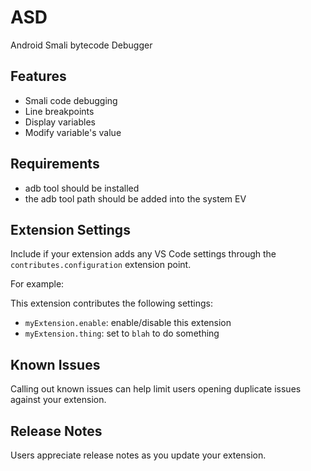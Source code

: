 # ASD

Android Smali bytecode Debugger

## Features

 - Smali code debugging
 - Line breakpoints
 - Display variables
 - Modify variable's value

## Requirements

 - adb tool should be installed
 - the adb tool path should be added into the system EV

## Extension Settings

Include if your extension adds any VS Code settings through the `contributes.configuration` extension point.

For example:

This extension contributes the following settings:

* `myExtension.enable`: enable/disable this extension
* `myExtension.thing`: set to `blah` to do something

## Known Issues

Calling out known issues can help limit users opening duplicate issues against your extension.

## Release Notes

Users appreciate release notes as you update your extension.
